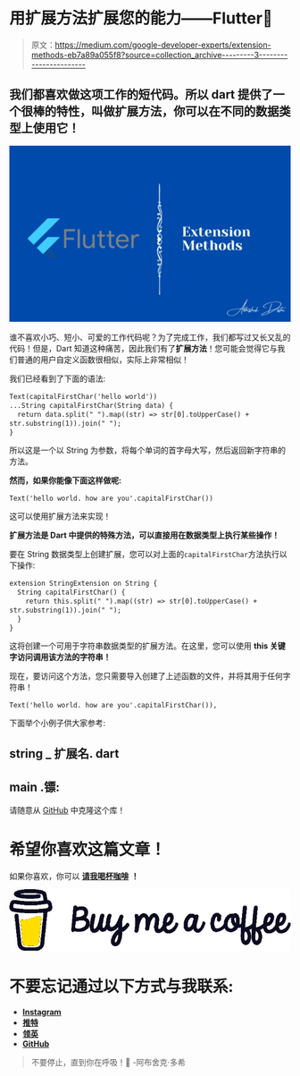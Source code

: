 # 用扩展方法扩展您的能力——Flutter💙

> 原文：<https://medium.com/google-developer-experts/extension-methods-eb7a89a055f8?source=collection_archive---------3----------------------->

## 我们都喜欢做这项工作的短代码。所以 dart 提供了一个很棒的特性，叫做扩展方法，你可以在不同的数据类型上使用它！

![](img/b5b39daf35f2dabc829ca2750ca8c5f8.png)

谁不喜欢小巧、短小、可爱的工作代码呢？为了完成工作，我们都写过又长又乱的代码！但是，Dart 知道这种痛苦，因此我们有了**扩展方法**！您可能会觉得它与我们普通的用户自定义函数很相似，实际上非常相似！

我们已经看到了下面的语法:

```
Text(capitalFirstChar('hello world'))
...String capitalFirstChar(String data) {
  return data.split(" ").map((str) => str[0].toUpperCase() + str.substring(1)).join(" ");
}
```

所以这是一个以 String 为参数，将每个单词的首字母大写，然后返回新字符串的方法。

**然而，如果你能像下面这样做呢:**

```
Text('hello world. how are you'.capitalFirstChar())
```

这可以使用扩展方法来实现！

**扩展方法是 Dart 中提供的特殊方法，可以直接用在数据类型上执行某些操作！**

要在 String 数据类型上创建扩展，您可以对上面的`capitalFirstChar`方法执行以下操作:

```
extension StringExtension on String {
  String capitalFirstChar() {
    return this.split(" ").map((str) => str[0].toUpperCase() + str.substring(1)).join(" ");
  }
}
```

这将创建一个可用于字符串数据类型的扩展方法。在这里，您可以使用 **this 关键字访问调用该方法的字符串！**

现在，要访问这个方法，您只需要导入创建了上述函数的文件，并将其用于任何字符串！

```
Text('hello world. how are you'.capitalFirstChar()),
```

下面举个小例子供大家参考:

## string _ 扩展名. dart

## main .镖:

请随意从 [GitHub](https://github.com/AbhishekDoshi26/extension_example) 中克隆这个库！

# 希望你喜欢这篇文章！

如果你喜欢，你可以 [**请我喝杯咖啡**](https://www.buymeacoffee.com/abhishekdoshi26) **！**

[![](img/1acaf66ccf78649c48c34bfd7130388a.png)](https://www.buymeacoffee.com/abhishekdoshi26)

# 不要忘记通过以下方式与我联系:

*   [**Instagram**](https://www.instagram.com/abhishekdoshi26/)
*   [**推特**](https://twitter.com/AbhishekDoshi26)
*   [**领英**](https://www.linkedin.com/in/AbhishekDoshi26)
*   [**GitHub**](https://github.com/AbhishekDoshi26)

> 不要停止，直到你在呼吸！💙
> -阿布舍克·多希